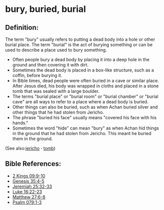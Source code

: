# bury, buried, burial #

## Definition: ##

The term "bury" usually refers to putting a dead body into a hole or other burial place. The term "burial" is the act of burying something or can be used to describe a place used to bury something.

* Often people bury a dead body by placing it into a deep hole in the ground and then covering it with dirt.
* Sometimes the dead body is placed in a box-like structure, such as a coffin, before burying it.
* In Bible times, dead people were often buried in a cave or similar place. After Jesus died, his body was wrapped in cloths and placed in a stone tomb that was sealed with a large boulder.
* The terms "burial place" or "burial room" or "burial chamber" or "burial cave" are all ways to refer to a place where a dead body is buried.
* Other things can also be buried, such as when Achan buried silver and other things that he had stolen from Jericho.
* The phrase "buried his face" usually means "covered his face with his hands."
* Sometimes the word "hide" can mean "bury" as when Achan hid things in the ground that he had stolen from Jericho. This meant he buried them in the ground.

(See also:[jericho](../other/jericho.md) **·** [tomb](../other/tomb.md))

## Bible References: ##

* [2 Kings 09:9-10](https://door43.org/en/bible/notes/2ki/09/09)
* [Genesis 35:4-5](https://door43.org/en/bible/notes/gen/35/04)
* [Jeremiah 25:32-33](https://door43.org/en/bible/notes/jer/25/32)
* [Luke 16:22-23](https://door43.org/en/bible/notes/luk/16/22)
* [Matthew 27:6-8](https://door43.org/en/bible/notes/mat/27/06)
* [Psalm 079:1-3](https://door43.org/en/bible/notes/psa/079/001)

